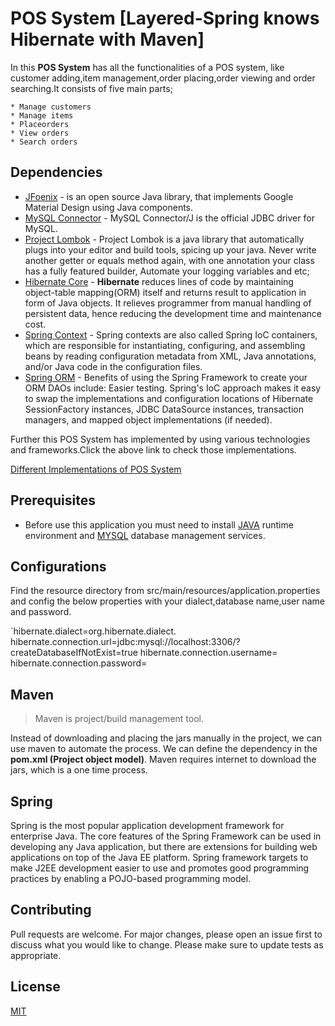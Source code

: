 # POS System [Layered-Spring knows Hibernate with Maven]

In this **POS System** has all the functionalities of a POS system, like customer adding,item management,order placing,order viewing and order searching.It consists of five main parts;

    * Manage customers
    * Manage items
    * Placeorders
    * View orders
    * Search orders

## Dependencies

* [JFoenix](https://mvnrepository.com/artifact/com.jfoenix/jfoenix/8.0.10) - is an open source Java library, that implements Google Material Design using Java components.
* [MySQL Connector](https://mvnrepository.com/artifact/mysql/mysql-connector-java/8.0.21) - MySQL Connector/J is the official JDBC driver for MySQL.
* [Project Lombok](https://mvnrepository.com/artifact/org.projectlombok/lombok/1.18.12) - Project Lombok is a java library that automatically plugs into your editor and build tools, spicing up your java.
                                                                                          Never write another getter or equals method again, with one annotation your class has a fully featured builder, Automate your logging variables and etc;
* [Hibernate Core](https://mvnrepository.com/artifact/org.hibernate/hibernate-core/5.4.21.Final) - **Hibernate** reduces lines of code by maintaining object-table mapping(ORM) itself and returns result to application in form of Java objects. It relieves programmer from manual handling of persistent data, hence reducing the development time and maintenance cost.                                                                                          
* [Spring Context](https://mvnrepository.com/artifact/org.springframework/spring-context/5.2.8.RELEASE) - Spring contexts are also called Spring IoC containers, which are responsible for instantiating, configuring, and assembling beans by reading configuration metadata from XML, Java annotations, and/or Java code in the configuration files.
* [Spring ORM](https://mvnrepository.com/artifact/org.springframework/spring-orm/5.2.8.RELEASE) - Benefits of using the Spring Framework to create your ORM DAOs include: Easier testing. Spring's IoC approach makes it easy to swap the implementations and configuration locations of Hibernate SessionFactory instances, JDBC DataSource instances, transaction managers, and mapped object implementations (if needed).

Further this POS System has implemented by using various technologies and frameworks.Click the above link to check those implementations.

[Different Implementations of POS System](https://github.com/poornimavithanage/PointOfSalesSystem-Layered-Architecture/blob/master/README.md)    

## Prerequisites

* Before use this application you must need to install [JAVA](https://www.oracle.com/java/technologies/javase/javase-jdk8-downloads.html) runtime environment and [MYSQL](https://www.mysql.com/) database management services.

## Configurations

Find the resource directory from src/main/resources/application.properties and config the below properties with your dialect,database name,user name and password.

`hibernate.dialect=org.hibernate.dialect.<dialect>
 hibernate.connection.url=jdbc:mysql://localhost:3306/<database name>?createDatabaseIfNotExist=true
 hibernate.connection.username=<user name>
 hibernate.connection.password=<password>

## Maven

> Maven is project/build management tool.
  
  Instead of downloading and placing the jars manually in the project, we can use maven to automate the process. We can define the dependency in the **pom.xml (Project object model)**. Maven requires internet to download the jars, which is a one time process.

## Spring

 Spring is the most popular application development framework for enterprise Java.
 The core features of the Spring Framework can be used in developing any Java application, but there are extensions for building web applications on top of the Java EE platform. Spring framework targets to make J2EE development easier to use and promotes good programming practices by enabling a POJO-based programming model.

## Contributing

Pull requests are welcome. For major changes, please open an issue first to discuss what you would like to change.
Please make sure to update tests as appropriate.

## License

[MIT](https://choosealicense.com/licenses/mit/)


